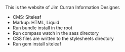 This is the website of Jim Curran Information Designer.

- CMS: Siteleaf
- Markup: HTML, Liquid
- Run bundle install in the root
- Run compass watch in the sass directory
- CSS files are written to the stylesheets directory
- Run gem install siteleaf

